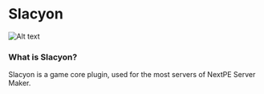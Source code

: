 # Slacyon
![Alt text](slacyon.png?raw=true "Title")

### What is Slacyon?
Slacyon is a game core plugin, used for the most servers of NextPE Server Maker.


